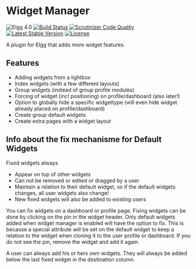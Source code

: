 Widget Manager
==============

![Elgg 4.0](https://img.shields.io/badge/Elgg-4.0-green.svg)
[![Build Status](https://scrutinizer-ci.com/g/ColdTrick/widget_manager/badges/build.png?b=master)](https://scrutinizer-ci.com/g/ColdTrick/widget_manager/build-status/master)
[![Scrutinizer Code Quality](https://scrutinizer-ci.com/g/ColdTrick/widget_manager/badges/quality-score.png?b=master)](https://scrutinizer-ci.com/g/ColdTrick/widget_manager/?branch=master)
[![Latest Stable Version](https://poser.pugx.org/coldtrick/widget_manager/v/stable.svg)](https://packagist.org/packages/coldtrick/widget_manager)
[![License](https://poser.pugx.org/coldtrick/widget_manager/license.svg)](https://packagist.org/packages/coldtrick/widget_manager)

A plugin for Elgg that adds more widget features.

Features
--------

 - Adding widgets from a lightbox 
 - Index widgets (with a few different layouts)
 - Group widgets (instead of group profile modules)
 - Forcing of widget (incl positioning) on profile/dashboard (also later!)
 - Option to globally hide a specific widgettype (will even hide widget already placed on profile/dashboard)
 - Create group default widgets
 - Create extra pages with a widget layout
 
Info about the fix mechanisme for Default Widgets
-------------------------------------------------
 
Fixed widgets always

 - Appear on top of other widgets
 - Can not be removed or edited or dragged by a user
 - Maintain a relation to their default widget, so if the default widgets changes, all user widgets also change!
 - New fixed widgets will also be added to existing users
 
You can fix widgets on a dashboard or profile page. Fixing widgets can be done by clicking on the pin in the widget header. Only default widgets added when widget manager is enabled will have the option to fix. This is because a special attribute will be set on the default widget to keep a relation to the widget when cloning it to the user profile or dashboard. If you do not see the pin, remove the widget and add it again. 

A user can always add his or hers own widgets. They will always be added below the last fixed widget in the destination column.
